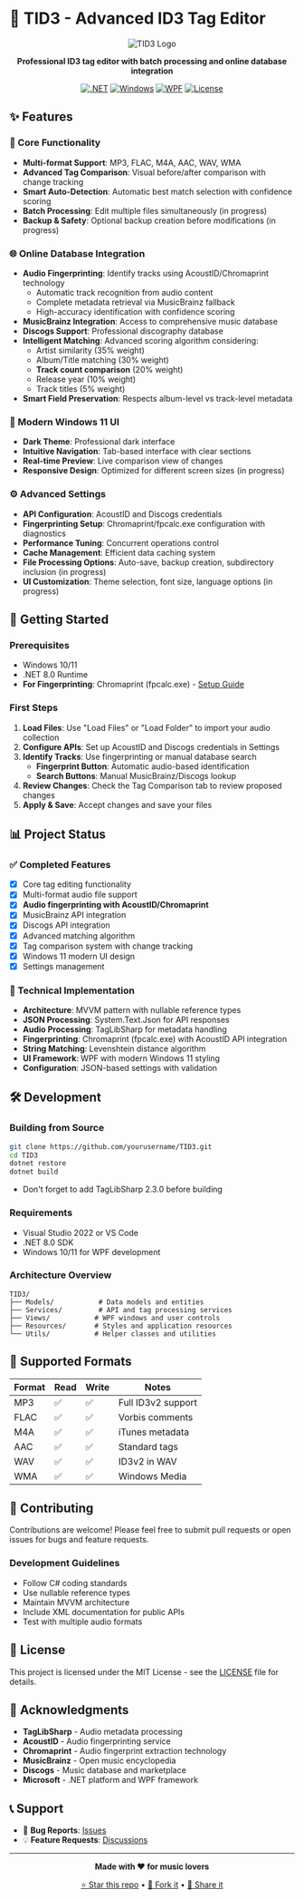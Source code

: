 # 🎵 TID3 - Advanced ID3 Tag Editor

<div align="center">

![TID3 Logo](https://img.shields.io/badge/TID3-ID3%20Tag%20Editor-blue?style=for-the-badge&logo=music)

**Professional ID3 tag editor with batch processing and online database integration**

[![.NET](https://img.shields.io/badge/.NET-8.0-5C2D91?style=flat-square&logo=.net)](https://dotnet.microsoft.com/)
[![Windows](https://img.shields.io/badge/Windows-11%20Ready-0078D4?style=flat-square&logo=windows)](https://www.microsoft.com/windows/)
[![WPF](https://img.shields.io/badge/WPF-Modern%20UI-2D5699?style=flat-square)](https://docs.microsoft.com/en-us/dotnet/desktop/wpf/)
[![License](https://img.shields.io/badge/License-MIT-green?style=flat-square)](LICENSE)

</div>

## ✨ Features

### 🎯 Core Functionality
- **Multi-format Support**: MP3, FLAC, M4A, AAC, WAV, WMA
- **Advanced Tag Comparison**: Visual before/after comparison with change tracking
- **Smart Auto-Detection**: Automatic best match selection with confidence scoring
- **Batch Processing**: Edit multiple files simultaneously (in progress)
- **Backup & Safety**: Optional backup creation before modifications (in progress)

### 🌐 Online Database Integration
- **Audio Fingerprinting**: Identify tracks using AcoustID/Chromaprint technology
  - Automatic track recognition from audio content
  - Complete metadata retrieval via MusicBrainz fallback
  - High-accuracy identification with confidence scoring
- **MusicBrainz Integration**: Access to comprehensive music database
- **Discogs Support**: Professional discography database
- **Intelligent Matching**: Advanced scoring algorithm considering:
  - Artist similarity (35% weight)
  - Album/Title matching (30% weight)
  - **Track count comparison** (20% weight)
  - Release year (10% weight)
  - Track titles (5% weight)
- **Smart Field Preservation**: Respects album-level vs track-level metadata

### 🎨 Modern Windows 11 UI
- **Dark Theme**: Professional dark interface
- **Intuitive Navigation**: Tab-based interface with clear sections
- **Real-time Preview**: Live comparison view of changes
- **Responsive Design**: Optimized for different screen sizes (in progress)

### ⚙️ Advanced Settings
- **API Configuration**: AcoustID and Discogs credentials
- **Fingerprinting Setup**: Chromaprint/fpcalc.exe configuration with diagnostics
- **Performance Tuning**: Concurrent operations control
- **Cache Management**: Efficient data caching system
- **File Processing Options**: Auto-save, backup creation, subdirectory inclusion (in progress)
- **UI Customization**: Theme selection, font size, language options (in progress)

## 🚀 Getting Started

### Prerequisites
- Windows 10/11
- .NET 8.0 Runtime
- **For Fingerprinting**: Chromaprint (fpcalc.exe) - [Setup Guide](FINGERPRINTING_SETUP.md)

### First Steps
1. **Load Files**: Use "Load Files" or "Load Folder" to import your audio collection
2. **Configure APIs**: Set up AcoustID and Discogs credentials in Settings
3. **Identify Tracks**: Use fingerprinting or manual database search
   - **Fingerprint Button**: Automatic audio-based identification
   - **Search Buttons**: Manual MusicBrainz/Discogs lookup
4. **Review Changes**: Check the Tag Comparison tab to review proposed changes
5. **Apply & Save**: Accept changes and save your files

## 📊 Project Status

### ✅ Completed Features
- [x] Core tag editing functionality
- [x] Multi-format audio file support
- [x] **Audio fingerprinting with AcoustID/Chromaprint**
- [x] MusicBrainz API integration
- [x] Discogs API integration
- [x] Advanced matching algorithm
- [x] Tag comparison system with change tracking
- [x] Windows 11 modern UI design
- [x] Settings management

### 🔧 Technical Implementation
- **Architecture**: MVVM pattern with nullable reference types
- **JSON Processing**: System.Text.Json for API responses
- **Audio Processing**: TagLibSharp for metadata handling
- **Fingerprinting**: Chromaprint (fpcalc.exe) with AcoustID API integration
- **String Matching**: Levenshtein distance algorithm
- **UI Framework**: WPF with modern Windows 11 styling
- **Configuration**: JSON-based settings with validation

## 🛠️ Development

### Building from Source
```bash
git clone https://github.com/yourusername/TID3.git
cd TID3
dotnet restore
dotnet build
```
- Don't forget to add TagLibSharp 2.3.0 before building

### Requirements
- Visual Studio 2022 or VS Code
- .NET 8.0 SDK
- Windows 10/11 for WPF development

### Architecture Overview
```
TID3/
├── Models/           # Data models and entities
├── Services/         # API and tag processing services
├── Views/           # WPF windows and user controls
├── Resources/       # Styles and application resources
└── Utils/           # Helper classes and utilities
```

## 🎵 Supported Formats

| Format | Read | Write | Notes |
|--------|------|-------|-------|
| MP3    | ✅   | ✅    | Full ID3v2 support |
| FLAC   | ✅   | ✅    | Vorbis comments |
| M4A    | ✅   | ✅    | iTunes metadata |
| AAC    | ✅   | ✅    | Standard tags |
| WAV    | ✅   | ✅    | ID3v2 in WAV |
| WMA    | ✅   | ✅    | Windows Media |


## 🤝 Contributing

Contributions are welcome! Please feel free to submit pull requests or open issues for bugs and feature requests.

### Development Guidelines
- Follow C# coding standards
- Use nullable reference types
- Maintain MVVM architecture
- Include XML documentation for public APIs
- Test with multiple audio formats

## 📝 License

This project is licensed under the MIT License - see the [LICENSE](LICENSE) file for details.

## 🙏 Acknowledgments

- **TagLibSharp** - Audio metadata processing
- **AcoustID** - Audio fingerprinting service
- **Chromaprint** - Audio fingerprint extraction technology
- **MusicBrainz** - Open music encyclopedia
- **Discogs** - Music database and marketplace
- **Microsoft** - .NET platform and WPF framework

## 📞 Support

- 🐛 **Bug Reports**: [Issues](../../issues)
- 💡 **Feature Requests**: [Discussions](../../discussions)

---

<div align="center">

**Made with ❤️ for music lovers**

[⭐ Star this repo](../../stargazers) • [🍴 Fork it](../../fork) • [📢 Share it](https://twitter.com/intent/tweet?text=Check%20out%20TID3%20-%20Advanced%20ID3%20Tag%20Editor)

</div>